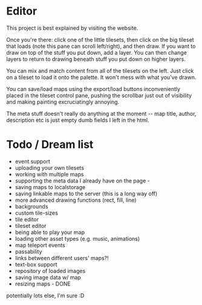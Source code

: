 Editor
======
This project is best explained by visiting the website.

Once you're there: click one of the little tilesets, then click on the big tileset that loads (note this pane can scroll left/right), and then draw. If you want to draw on top of the stuff you put down, add a layer. You can then change layers to return to drawing beneath stuff you put down on higher layers.

You can mix and match content from all of the tilesets on the left. Just click on a tileset to load it onto the palette. It won't mess with what you've drawn.

You can save/load maps using the export/load buttons inconveniently placed in the tileset control pane, pushing the scrollbar just out of visibility and making painting excruciatingly annoying.

The meta stuff doesn't really do anything at the moment -- map title, author, description etc is just empty dumb fields I left in the html.

Todo / Dream list
================
- event support
- uploading your own tilesets
- working with multiple maps
- supporting the meta data I already have on the page -
- saving maps to localstorage
- saving linkable maps to the server (this is a long way off)
- more advanced drawing functions (rect, fill, line)
- backgrounds
- custom tile-sizes
- tile editor
- tileset editor
- being able to play your map
- loading other asset types (e.g. music, animations)
- map teleport events
- passability
- links between different users' maps?!
- text-box support
- repository of loaded images
- saving image data w/ map
- resizing maps - DONE

potentially lots else, I'm sure :D
